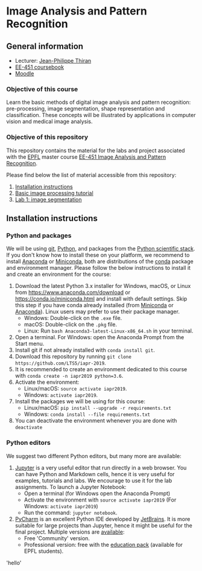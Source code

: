 # Image Analysis and Pattern Recognition

## General information
* Lecturer: [Jean-Philippe Thiran][jpt]
* [EE-451 coursebook][coursebook]
* [Moodle]

[moodle]: https://moodle.epfl.ch/course/view.php?id=5091
[jpt]: https://people.epfl.ch/115534
[coursebook]: https://edu.epfl.ch/coursebook/en/image-analysis-and-pattern-recognition-EE-451

### Objective of this course
Learn the basic methods of digital image analysis and pattern recognition:
pre-processing, image segmentation, shape representation and classification.
These concepts will be illustrated by applications in computer vision and
medical image analysis.

### Objective of this repository
This repository contains the material for the labs and project associated with
the [EPFL] master course
[EE-451 Image Analysis and Pattern Recognition][edu].

Please find below the list of material accessible from this repository:
1. [Installation instructions](#installation-instructions)
1. [Basic image processing tutorial][t01]
1. [Lab 1: image segmentation][l01]

[epfl]: https://www.epfl.ch/
[edu]: https://edu.epfl.ch/coursebook/en/image-analysis-and-pattern-recognition-EE-451
[t01]: tutorials/tuto_01_basic_img_proc.ipynb
[l01]: labs/lab_01_segmentation.ipynb

## Installation instructions

### Python and packages
We will be using [git], [Python], and packages from the
[Python scientific stack][scipy].
If you don't know how to install these on your platform, we recommend to
install [Anaconda] or [Miniconda], both are distributions of the [conda]
package and environment manager.
Please follow the below instructions to install it and create an environment
for the course:

1. Download the latest Python 3.x installer for Windows, macOS, or Linux from
   <https://www.anaconda.com/download> or <https://conda.io/miniconda.html>
   and install with default settings.
   Skip this step if you have conda already installed (from [Miniconda] or
   [Anaconda]).
   Linux users may prefer to use their package manager.
   * Windows: Double-click on the `.exe` file.
   * macOS: Double-click on the `.pkg` file.
   * Linux: Run `bash Anaconda3-latest-Linux-x86_64.sh` in your terminal.
1. Open a terminal. For Windows: open the Anaconda Prompt from the Start menu.
1. Install git if not already installed with `conda install git`.
1. Download this repository by running
   `git clone https://github.com/LTS5/iapr-2019`.
1. It is recommended to create an environment dedicated to this course with
   `conda create -n iapr2019 python=3.6`.
1. Activate the environment:
   * Linux/macOS: `source activate iapr2019`.
   * Windows: `activate iapr2019`.
1. Install the packages we will be using for this course:
   * Linux/macOS: `pip install --upgrade -r requirements.txt`
   * Windows: `conda install --file requirements.txt`
1. You can deactivate the environment whenever you are done with `deactivate`
   
[git]: https://git-scm.com
[python]: https://www.python.org
[scipy]: https://www.scipy.org
[anaconda]: https://anaconda.org
[miniconda]: https://conda.io/miniconda.html
[conda]: https://conda.io

### Python editors

We suggest two different Python editors, but many more are available:

1. [Jupyter] is a very useful editor that run directly in a web browser.
   You can have Python and Markdown cells, hence it is very useful for
   examples, tutorials and labs.
   We encourage to use it for the lab assignments.
   To launch a Jupyter Notebook:
   * Open a terminal (for Windows open the Anaconda Prompt)
   * Activate the environment with `source activate iapr2019` (For Windows:
   `activate iapr2019`)
   * Run the command: `jupyter notebook`.
1. [PyCharm] is an excellent Python IDE developed by [JetBrains].
   It is more suitable for large projects than Jupyter, hence it might be
   useful for the final project.
   Multiple versions are [available][pycharm-dl]:
   * Free 'Community' version.
   * Professional version: free with the [education pack][jetbrains-student]
   (available for EPFL students).

'hello'


[jupyter]: https://jupyter.org/
[pycharm]: https://www.jetbrains.com/pycharm/
[jetbrains]: https://www.jetbrains.com/
[pycharm-dl]: https://www.jetbrains.com/pycharm/download/
[jetbrains-student]: https://www.jetbrains.com/student/
